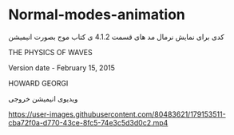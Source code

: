 # Normal-modes-animation

کدی برای نمایش نرمال مد های قسمت 4.1.2 ی کتاب موج بصورت انیمیشن

THE PHYSICS OF WAVES

Version date - February 15, 2015

HOWARD GEORGI

ویدیوی انیمیشن خروجی

https://user-images.githubusercontent.com/80483621/179153511-cba72f0a-d770-43ce-8fc5-74e3c5d3d0c2.mp4

